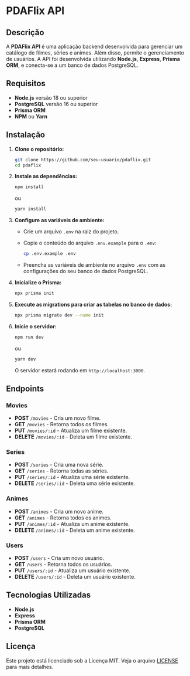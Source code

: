 # PDAFlix API

## Descrição

A **PDAFlix API** é uma aplicação backend desenvolvida para gerenciar um catálogo de filmes, séries e animes. Além disso, permite o gerenciamento de usuários. A API foi desenvolvida utilizando **Node.js**, **Express**, **Prisma ORM**, e conecta-se a um banco de dados PostgreSQL.

## Requisitos

- **Node.js** versão 18 ou superior
- **PostgreSQL** versão 16 ou superior
- **Prisma ORM**
- **NPM** ou **Yarn**

## Instalação

1. **Clone o repositório:**

   ```bash
   git clone https://github.com/seu-usuario/pdaflix.git
   cd pdaflix
   ```

2. **Instale as dependências:**

   ```bash
   npm install
   ```

   ou

   ```bash
   yarn install
   ```

3. **Configure as variáveis de ambiente:**

   - Crie um arquivo `.env` na raiz do projeto.
   - Copie o conteúdo do arquivo `.env.example` para o `.env`:

     ```bash
     cp .env.example .env
     ```

   - Preencha as variáveis de ambiente no arquivo `.env` com as configurações do seu banco de dados PostgreSQL.

4. **Inicialize o Prisma:**

   ```bash
   npx prisma init
   ```

5. **Execute as migrations para criar as tabelas no banco de dados:**

   ```bash
   npx prisma migrate dev --name init
   ```

6. **Inicie o servidor:**

   ```bash
   npm run dev
   ```

   ou

   ```bash
   yarn dev
   ```

   O servidor estará rodando em `http://localhost:3000`.

## **Endpoints**

### **Movies**

- **POST** `/movies` - Cria um novo filme.
- **GET** `/movies` - Retorna todos os filmes.
- **PUT** `/movies/:id` - Atualiza um filme existente.
- **DELETE** `/movies/:id` - Deleta um filme existente.

### **Series**

- **POST** `/series` - Cria uma nova série.
- **GET** `/series` - Retorna todas as séries.
- **PUT** `/series/:id` - Atualiza uma série existente.
- **DELETE** `/series/:id` - Deleta uma série existente.

### **Animes**

- **POST** `/animes` - Cria um novo anime.
- **GET** `/animes` - Retorna todos os animes.
- **PUT** `/animes/:id` - Atualiza um anime existente.
- **DELETE** `/animes/:id` - Deleta um anime existente.

### **Users**

- **POST** `/users` - Cria um novo usuário.
- **GET** `/users` - Retorna todos os usuários.
- **PUT** `/users/:id` - Atualiza um usuário existente.
- **DELETE** `/users/:id` - Deleta um usuário existente.

## **Tecnologias Utilizadas**

- **Node.js**
- **Express**
- **Prisma ORM**
- **PostgreSQL**

## **Licença**

Este projeto está licenciado sob a Licença MIT. Veja o arquivo [LICENSE](LICENSE) para mais detalhes.
